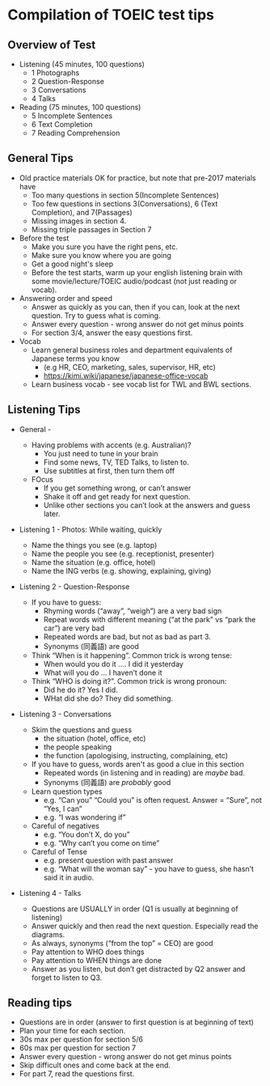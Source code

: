 # Compilation of TOEIC test tips

## Overview of Test
* Listening (45 minutes, 100 questions)
	* 1 Photographs
	* 2 Question-Response
	* 3 Conversations
	* 4 Talks
* Reading (75 minutes, 100 questions)
	* 5 Incomplete Sentences
	* 6 Text Completion
	* 7 Reading Comprehension

## General Tips 
* Old practice materials OK for practice, but note that pre-2017 materials have
	* Too many questions in section 5(Incomplete Sentences)
	* Too few questions in sections 3(Conversations), 6 (Text Completion), and 7(Passages)
	* Missing images in section 4.
	* Missing triple passages in Section 7
* Before the test
	* Make you sure you have the right pens, etc. 
	* Make sure you know where you are going 
	* Get a good night's sleep
	* Before the test starts, warm up your english listening brain with some movie/lecture/TOEIC audio/podcast (not just reading or vocab).
* Answering order and speed
	* Answer as quickly as you can, then if you can,  look at the next question. Try to guess what is coming.
	* Answer every question - wrong answer do not get minus points
	* For section 3/4, answer the easy questions first.
* Vocab 
	* Learn general business roles and department equivalents of Japanese terms you know
		* (e.g HR, CEO, marketing, sales, supervisor, HR, etc)
		* https://kimi.wiki/japanese/japanese-office-vocab
	* Learn business vocab  - see vocab list for TWL and BWL sections.

## Listening Tips
* General - 
	* Having problems with accents (e.g. Australian)?
		* You just need to tune in your brain
		* Find some news, TV, TED Talks, to listen to.
		* Use subtitles at first, then turn them off
	* FOcus
		* If you get something wrong, or can’t answer
		* Shake it off and get ready for next question.
		* Unlike other sections you can’t look at the answers and guess later.

* Listening 1 - Photos: While waiting, quickly
	* Name the things you see (e.g. laptop)
	* Name the people you see (e.g. receptionist, presenter)
	* Name the situation (e.g. office, hotel)
	* Name the ING verbs (e.g. showing, explaining, giving)
* Listening 2 - Question-Response
	* If you have to guess:
		* Rhyming words (“away”, “weigh”) are a very bad sign
		* Repeat words with different meaning (“at the park” vs “park the car”) are very bad
		* Repeated words are bad, but not as bad as part 3.
		* Synonyms (同義語) are good
	* Think “When is it happening”. Common trick is wrong tense:
		* When would you do it …. I did it yesterday
		* What will you do … I haven’t done it
	* Think “WHO is doing it?”. Common trick is wrong pronoun:
		* Did he do it? Yes I did.
		* WHat did she do? They did something.
* Listening 3 - Conversations
	* Skim the questions and guess
		* the situation (hotel, office, etc)
		* the people speaking
		* the function (apologising, instructing, complaining, etc)
	* If you have to guess, words aren't as good a clue in this section
		* Repeated words (in listening and in reading) are _maybe_ bad.
		* Synonyms (同義語) are _probably_ good
	* Learn question types
		* e.g. “Can you” “Could you” is often request. Answer = “Sure”, not “Yes, I can”
		* e.g. “I was wondering if”
	* Careful of negatives
		* e.g. “You don’t X, do you”
		* e.g. “Why can’t you come on time”
	* Careful of Tense
		* e.g. present question with past answer
		* e.g. “What will the woman say” - you have to guess, she hasn’t said it in audio.
* Listening 4 - Talks
	* Questions are USUALLY in order (Q1 is usually at beginning of listening)
	* Answer quickly and then read the next question. Especially read the diagrams.
	* As always, synonyms (“from the top” = CEO) are good
	* Pay attention to WHO does things
	* Pay attention to WHEN things are done
	* Answer as you listen, but don’t get distracted by Q2 answer and forget to listen to Q3.

## Reading tips
* Questions are in order (answer to first question is at beginning of text)
* Plan your time for each section.
* 30s max per question for section 5/6
* 60s max per question for section 7
* Answer every question - wrong answer do not get minus points
* Skip difficult ones and come back at the end.
* For part 7, read the questions first.